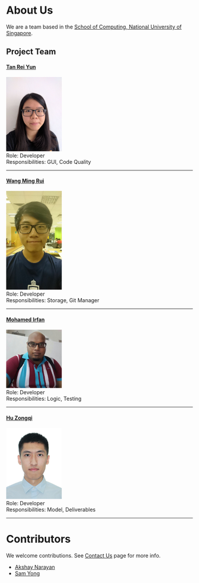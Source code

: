 # About Us

We are a team based in the [School of Computing, National University of Singapore](http://www.comp.nus.edu.sg).

## Project Team

#### [Tan Rei Yun](https://github.com/zireiyun)
<img src="images/Reiyun.JPG" width="150"><br>
 Role: Developer <br>
 Responsibilities: GUI, Code Quality

 -----

#### [Wang Ming Rui](https://github.com/mingruimingrui)
<img src="images/Ray.jpg" width="150"><br>
 Role: Developer <br>
 Responsibilities: Storage, Git Manager

 -----

#### [Mohamed Irfan](http://github.com/mdirfanpm)
<img src="images/Irfan.JPG" width="150"><br>
 Role: Developer <br>
 Responsibilities: Logic, Testing

 -----

#### [Hu Zongqi](https://github.com/hzqn1234)
<img src="images/ZQ.jpg" width="150"><br>
 Role: Developer <br>
 Responsibilities: Model, Deliverables

 -----
 
# Contributors

We welcome contributions. See [Contact Us](ContactUs.md) page for more info.

* [Akshay Narayan](https://github.com/se-edu/addressbook-level4/pulls?q=is%3Apr+author%3Aokkhoy)
* [Sam Yong](https://github.com/se-edu/addressbook-level4/pulls?q=is%3Apr+author%3Amauris)
